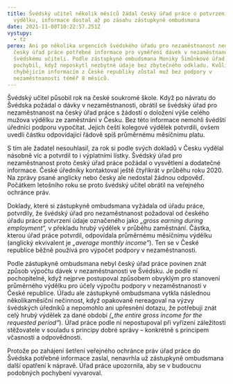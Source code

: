 ```yaml
---
title: Švédský učitel několik měsíců žádal český úřad práce o potvrzení výše
  výdělku, informace dostal až po zásahu zástupkyně ombudsmana
date: 2021-11-08T10:22:57.251Z
vystupy:
  - tz
perex: Ani po několika urgencích švédského úřadu pro nezaměstnanost nedodal
  český úřad práce potřebné informace pro vyměření dávek v nezaměstnanosti
  švédskému učiteli. Podle zástupkyně ombudsmana Moniky Šimůnkové úřad práce
  pochybil, když neposkytl nezbytné údaje bez zbytečného odkladu. Kvůli
  chybějícím informacím z České republiky zůstal muž bez podpory v
  nezaměstnanosti téměř 8 měsíců.
---
```

<p>Švédský učitel působil rok na české soukromé škole. Když po návratu do Švédska požádal o dávky v&nbsp;nezaměstnanosti, obrátil se švédský úřad pro nezaměstnanost na český úřad práce s&nbsp;žádostí o doložení výše celého mužova výdělku ze zaměstnání v Česku. Bez této informace nemohli švédští úředníci podporu vypočítat. Jejich čeští kolegové výdělek potvrdili, ovšem uvedli částku odpovídající řádově spíš průměrnému měsíčnímu platu.</p>

<p>S&nbsp;tím ale žadatel nesouhlasil, za rok si podle svých dokladů v&nbsp;Česku vydělal násobně víc a potvrdil to i výplatními lístky. Švédský úřad pro nezaměstnanost proto český úřad práce požádal o vysvětlení a dodatečné informace. České úředníky kontaktoval ještě čtyřikrát v průběhu roku 2020. Na zprávy psané anglicky nebo česky ale nedostal žádnou odpověď. Počátkem letošního roku se proto švédský učitel obrátil na veřejného ochránce práv.</p>

<p>Doklady, které si zástupkyně ombudsmana vyžádala od úřadu práce, potvrdily, že švédský úřad pro nezaměstnanost požadoval od českého úřadu práce potvrzení údaje označeného jako <em>&bdquo;gross earning during employment&ldquo;, </em>v&nbsp;překladu hrubý výdělek v průběhu zaměstnání. Částka, kterou úřad práce potvrdil, odpovídala průměrnému měsíčnímu výdělku (anglický ekvivalent je <em>&bdquo;average monthly income&rdquo;</em>). Ten se v České republice běžně používá pro výpočet podpory v nezaměstnanosti.</p>

<p>Podle zástupkyně ombudsmana nebyl český úřad práce povinen znát způsob výpočtu dávek v nezaměstnanosti ve Švédsku. Je podle ní pochopitelné, když nejprve postupoval způsobem obvyklým pro stanovení průměrného výdělku pro účely výpočtu podpory v nezaměstnanosti v České republice. Úřadu ale zástupkyně ombudsmana vytkla následnou několikaměsíční nečinnost, když opakovaně nereagoval na výzvy švédských úředníků a nepomohlo ani upřesnění dotazu, že potřebují znát celý hrubý výdělek za dané období <em>(&bdquo;the entire gross income for the requested period&ldquo;</em>). Úřad práce podle ní nepostupoval při vyřízení záležitosti stěžovatele v souladu s principy dobré správy &ndash; konkrétně s principem včasnosti a odpovědnosti.</p>

<p>Protože po zahájení šetření veřejného ochránce práv úřad práce do Švédska potřebné informace zaslal, nenavrhla už zástupkyně ombudsmana další opatření k&nbsp;nápravě. Úřad práce upozornila, aby se v&nbsp;budoucnu podobných pochybení vyvaroval.</p>
